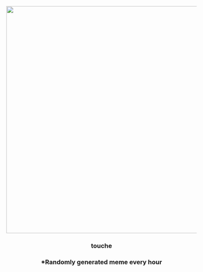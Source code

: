 <p align="center">
        <img src="https://i.redd.it/xkd6bcf312191.jpg" width="600" height="600">
        </p>
        <h3 align="center">touche</h3>
        <h3 align="center">*Randomly generated meme every hour</h3>
    